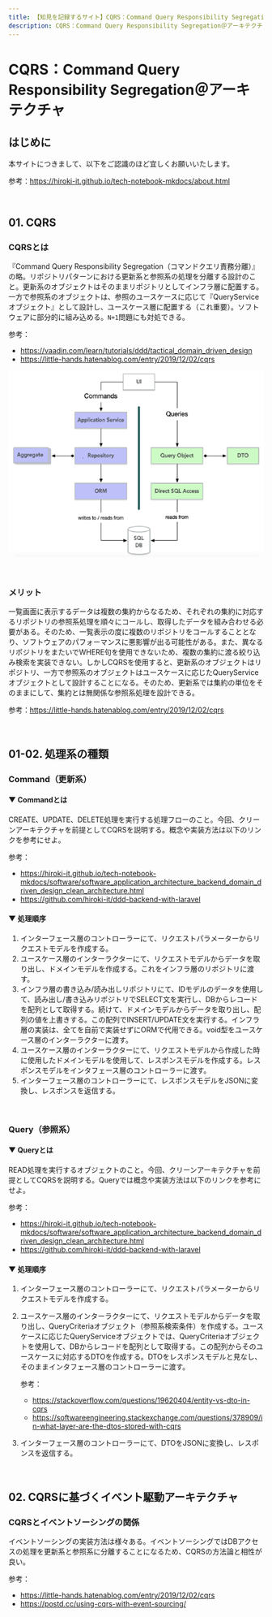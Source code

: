 ```yaml
---
title: 【知見を記録するサイト】CQRS：Command Query Responsibility Segregation＠アーキテクチャ
description: CQRS：Command Query Responsibility Segregation＠アーキテクチャの知見をまとめました。
---
```


# CQRS：Command Query Responsibility Segregation＠アーキテクチャ

## はじめに

本サイトにつきまして、以下をご認識のほど宜しくお願いいたします。

参考：https://hiroki-it.github.io/tech-notebook-mkdocs/about.html

<br>

## 01. CQRS

### CQRSとは

『Command Query Responsibility Segregation（コマンドクエリ責務分離）』の略。リポジトリパターンにおける更新系と参照系の処理を分離する設計のこと。更新系のオブジェクトはそのままリポジトリとしてインフラ層に配置する。一方で参照系のオブジェクトは、参照のユースケースに応じて『QueryServiceオブジェクト』として設計し、ユースケース層に配置する（これ重要）。ソフトウェアに部分的に組み込める。```N+1```問題にも対処できる。

参考：

- https://vaadin.com/learn/tutorials/ddd/tactical_domain_driven_design
- https://little-hands.hatenablog.com/entry/2019/12/02/cqrs

![cqrs](https://raw.githubusercontent.com/hiroki-it/tech-notebook/master/images/cqrs.png)

<br>

### メリット

一覧画面に表示するデータは複数の集約からなるため、それぞれの集約に対応するリポジトリの参照系処理を順々にコールし、取得したデータを組み合わせる必要がある。そのため、一覧表示の度に複数のリポジトリをコールすることとなり、ソフトウェアのパフォーマンスに悪影響が出る可能性がある。また、異なるリポジトリをまたいでWHERE句を使用できないため、複数の集約に渡る絞り込み検索を実装できない。しかしCQRSを使用すると、更新系のオブジェクトはリポジトリ、一方で参照系のオブジェクトはユースケースに応じたQueryServiceオブジェクトとして設計することになる。そのため、更新系では集約の単位をそのままにして、集約とは無関係な参照系処理を設計できる。

参考：https://little-hands.hatenablog.com/entry/2019/12/02/cqrs

<br>

## 01-02. 処理系の種類

### Command（更新系）

#### ▼ Commandとは

CREATE、UPDATE、DELETE処理を実行する処理フローのこと。今回、クリーンアーキテクチャを前提としてCQRSを説明する。概念や実装方法は以下のリンクを参考にせよ。

参考：

- https://hiroki-it.github.io/tech-notebook-mkdocs/software/software_application_architecture_backend_domain_driven_design_clean_architecture.html
- https://github.com/hiroki-it/ddd-backend-with-laravel

#### ▼ 処理順序

1. インターフェース層のコントローラーにて、リクエストパラメーターからリクエストモデルを作成する。
2. ユースケース層のインターラクターにて、リクエストモデルからデータを取り出し、ドメインモデルを作成する。これをインフラ層のリポジトリに渡す。
3. インフラ層の書き込み/読み出しリポジトリにて、IDモデルのデータを使用して、読み出し/書き込みリポジトリでSELECT文を実行し、DBからレコードを配列として取得する。続けて、ドメインモデルからデータを取り出し、配列の値を上書きする。この配列でINSERT/UPDATE文を実行する。インフラ層の実装は、全てを自前で実装せずにORMで代用できる。void型をユースケース層のインターラクターに渡す。
4. ユースケース層のインターラクターにて、リクエストモデルから作成した時に使用したドメインモデルを使用して、レスポンスモデルを作成する。レスポンスモデルをインタフェース層のコントローラーに渡す。
5. インターフェース層のコントローラーにて、レスポンスモデルをJSONに変換し、レスポンスを返信する。

<br>

### Query（参照系）

#### ▼ Queryとは

READ処理を実行するオブジェクトのこと。今回、クリーンアーキテクチャを前提としてCQRSを説明する。Queryでは概念や実装方法は以下のリンクを参考にせよ。

参考：

- https://hiroki-it.github.io/tech-notebook-mkdocs/software/software_application_architecture_backend_domain_driven_design_clean_architecture.html
- https://github.com/hiroki-it/ddd-backend-with-laravel

#### ▼ 処理順序

1. インターフェース層のコントローラーにて、リクエストパラメーターからリクエストモデルを作成する。

2. ユースケース層のインターラクターにて、リクエストモデルからデータを取り出し、QueryCriteriaオブジェクト（参照系検索条件）を作成する。ユースケースに応じたQueryServiceオブジェクトでは、QueryCriteriaオブジェクトを使用して、DBからレコードを配列として取得する。この配列からそのユースケースに対応するDTOを作成する。DTOをレスポンスモデルと見なし、そのままインタフェース層のコントローラーに渡す。

   参考：

   - https://stackoverflow.com/questions/19620404/entity-vs-dto-in-cqrs
   - https://softwareengineering.stackexchange.com/questions/378909/in-what-layer-are-the-dtos-stored-with-cqrs

3. インターフェース層のコントローラーにて、DTOをJSONに変換し、レスポンスを返信する。

<br>

## 02. CQRSに基づくイベント駆動アーキテクチャ

### CQRSとイベントソーシングの関係

イベントソーシングの実装方法は様々ある。イベントソーシングではDBアクセスの処理を更新系と参照系に分離することになるため、CQRSの方法論と相性が良い。

参考：

- https://little-hands.hatenablog.com/entry/2019/12/02/cqrs
- https://postd.cc/using-cqrs-with-event-sourcing/
